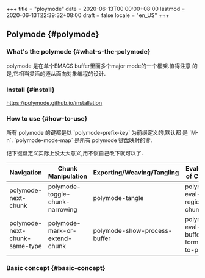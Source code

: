 +++
title = "ploymode"
date = 2020-06-13T00:00:00+08:00
lastmod = 2020-06-13T22:39:32+08:00
draft = false
locale = "en_US"
+++

## Polymode {#polymode}


### What's the polymode {#what-s-the-polymode}

polymode 是在单个EMACS buffer里面多个major mode的一个框架.值得注意
的是,它相当灵活的遵从面向对象编程的设计.


### Install {#install}

<https://polymode.github.io/installation>


### How to use {#how-to-use}

所有 polymode 的键都是以 \`polymode-prefix-key\` 为前缀定义的,默认都
是 \`M-n\`. \`polymode-mode-map\` 是所有 polymode 键盘映射的爹.

记下键盘定义实际上没太大意义,用不惯自己改下就可以了.

| Navigation                    | Chunk Manipulation              | Exporting/Weaving/Tangling   | Evaluation of Chunks                   |
|-------------------------------|---------------------------------|------------------------------|----------------------------------------|
| polymode-next-chunk           | polymode-toggle-chunk-narrowing | polymode-tangle              | polymode-eval-region-or-chunk          |
| polymode-next-chunk-same-type | polymode-mark-or-extend-chunk   | polymode-show-process-buffer | polymode-eval-buffer-form-beg-to-point |


### Basic concept {#basic-concept}
